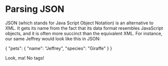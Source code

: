 # Parsing JSON





JSON (which stands for Java Script Object Notation) is an alternative to XML. It gets its name from the fact that its data format resembles JavaScript objects, and it is often more succinct than the equivalent XML. For instance, our same <pet> Jeffrey would look like this in JSON:

{
    "pets": {
        "name": "Jeffrey",
        "species": "Giraffe"
    }
}

Look, ma! No tags!

















